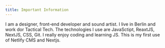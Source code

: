 ```yaml
---
title: Important Information
---
```

I am a designer, front-end developer and sound artist. I live in Berlin and work dor Tactical Tech. The technologies I use are JavaSctipt, ReaxtJS, NextJS, CSS, Git. I really enjoy coding and learning JS. This is my first use of Netlify CMS and Nextjs. 

